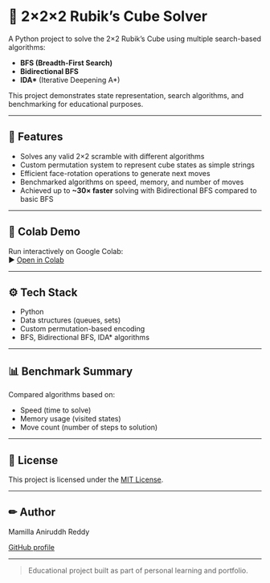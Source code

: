 # 🧩 2×2×2 Rubik’s Cube Solver

A Python project to solve the 2×2 Rubik’s Cube using multiple search-based algorithms:  
- **BFS (Breadth-First Search)**
- **Bidirectional BFS**
- **IDA\*** (Iterative Deepening A*)

This project demonstrates state representation, search algorithms, and benchmarking for educational purposes.

---

## 🚀 **Features**
- Solves any valid 2×2 scramble with different algorithms
- Custom permutation system to represent cube states as simple strings
- Efficient face-rotation operations to generate next moves
- Benchmarked algorithms on speed, memory, and number of moves  
- Achieved up to **~30× faster** solving with Bidirectional BFS compared to basic BFS

---

## 📒 **Colab Demo**
Run interactively on Google Colab:  
▶ [Open in Colab](https://colab.research.google.com/drive/1KxYNkEdRbJ66paxJnGs-DGyOosW_nvwn?usp=sharing)

---

## ⚙ **Tech Stack**
- Python
- Data structures (queues, sets)
- Custom permutation-based encoding
- BFS, Bidirectional BFS, IDA\* algorithms

---

## 📊 **Benchmark Summary**
Compared algorithms based on:
- Speed (time to solve)
- Memory usage (visited states)
- Move count (number of steps to solution)

---

## 📄 **License**
This project is licensed under the [MIT License](LICENSE).

---

## ✏ **Author**
Mamilla Aniruddh Reddy

[GitHub profile](https://github.com/sunny-4)

---

> Educational project built as part of personal learning and portfolio.

